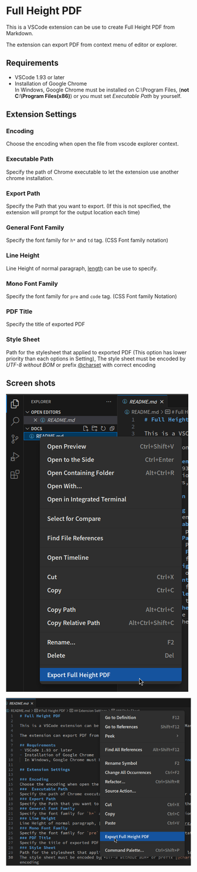 # Full Height PDF

This is a VSCode extension can be use to create Full Height PDF from Markdown.   

The extension can export PDF from context menu of editor or explorer.  

## Requirements
- VSCode 1.93 or later
- Installation of Google Chrome   
  In Windows, Google Chrome must be installed on C:\Program Files, (**not C:\Program Files(x86)**) or you must set *Executable Path* by yourself.  

## Extension Settings

### Encoding
Choose the encoding when open the file from vscode explorer context.
###  Executable Path
Specify the path of Chrome executable to let the extension use another chrome installation.  
### Export Path
Specify the Path that you want to export. (If this is not specified, the extension will prompt for the output location each time) 
### General Font Family
Specify the font family for `h*` and `td` tag. (CSS Font family notation)
### Line Height
Line Height of normal paragraph, [length](https://developer.mozilla.org/ja/docs/Web/CSS/length) can be use to specify. 
### Mono Font Family
Specify the font family for `pre` and `code` tag. (CSS Font family Notation)
### PDF Title
Specify the title of exported PDF
### Style Sheet
Path for the stylesheet that applied to exported PDF (This option has lower priority than each options in Setting),
The style sheet must be encoded by *UTF-8 without BOM* or prefix [@charset](https://developer.mozilla.org/ja/docs/Web/CSS/@charset) with correct encoding

## Screen shots
![Full Height PDF on vscode explorer](images/full-height-pdf-explorer.png)


![Full Height PDF on vscode editor](images/full-height-pdf-editor.png)


